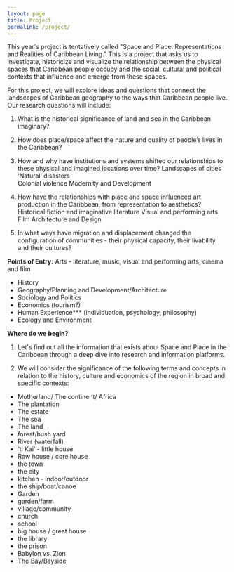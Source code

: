 ```yaml
---
layout: page
title: Project
permalink: /project/
---
```


This year's project is tentatively called "Space and Place: Representations and Realities of Caribbean Living." This is a project that asks us to investigate, historicize and visualize the relationship between the physical spaces that Caribbean people occupy and the social, cultural and political contexts that influence and emerge from these spaces.  

For this project, we will explore ideas and questions that connect the landscapes of Caribbean geography to the ways that Caribbean people live. Our research questions will include:  

1) What is the historical significance of land and sea in the Caribbean imaginary? 
2) How does place/space affect the nature and quality of people’s lives in the Caribbean? 
3) How and why have institutions and systems shifted our relationships to these physical and imagined locations over time? 
Landscapes of cities 
‘Natural’ disasters  
Colonial violence 
Modernity and Development

4) How have the relationships with place and space influenced art production in the Caribbean, from representation to aesthetics? 
Historical fiction and imaginative literature 
Visual and performing arts
Film 
Architecture and Design

5) In what ways have migration and displacement changed the configuration of communities - their physical capacity, their livability and their cultures?  


__Points of Entry:__
Arts - literature, music, visual and performing arts, cinema and film
* History
* Geography/Planning and Development/Architecture
* Sociology and Politics
* Economics (tourism?)
* Human Experience*** (individuation, psychology, philosophy)
* Ecology and Environment


__Where do we begin?__
1) Let's find out all the information that exists about Space and Place in the Caribbean through a deep dive into research and information platforms.

2) We will consider the significance of the following terms and concepts in relation to the history, culture and economics of the region in broad and specific contexts: 
* Motherland/ The continent/ Africa
* The plantation
* The estate
* The sea
* The land
* forest/bush yard
* River (waterfall)
* ‘ti Kai’ - little house
* Row house / core house
* the town
* the city
* kitchen - indoor/outdoor
* the ship/boat/canoe
* Garden 
* garden/farm 
* village/community
* church
* school
* big house / great house
* the library
* the prison
* Babylon vs. Zion 
* The Bay/Bayside
